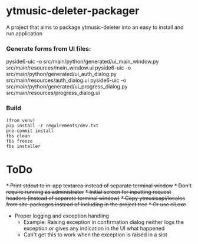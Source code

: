 # ytmusic-deleter-packager
A project that aims to package ytmusic-deleter into an easy to install and run application

### Generate forms from UI files:
pyside6-uic -o src/main/python/generated/ui_main_window.py src/main/resources/main_window.ui
pyside6-uic -o src/main/python/generated/ui_auth_dialog.py src/main/resources/auth_dialog.ui
pyside6-uic -o src/main/python/generated/ui_progress_dialog.py src/main/resources/progress_dialog.ui

### Build
```
(from venv)
pip install -r requirements/dev.txt
pre-commit install
fbs clean
fbs freeze
fbs installer
```

# ToDo
~~* Print stdout to in-app textarea instead of separate terminal window~~
~~* Don't require running as administrator~~
~~* Initial screen for inputting request headers (instead of separate terminal window)~~
~~* Copy ytmusicapi/locales from site-packages instead of including in the project tree~~
  ~~* Or use cli.exe~~
* Proper logging and exception handling
  * Example: Raising exception in confirmation dialog neither logs the exception or gives any indication in the UI what happened
  * Can't get this to work when the exception is raised in a slot

